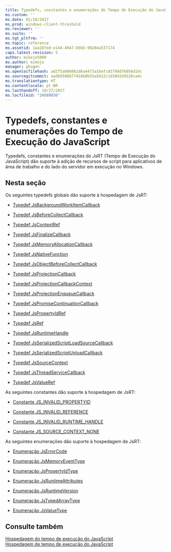 ```yaml
---
title: Typedefs, constantes e enumerações do Tempo de Execução do JavaScript | Microsoft Docs
ms.custom: ''
ms.date: 01/18/2017
ms.prod: windows-client-threshold
ms.reviewer: ''
ms.suite: ''
ms.tgt_pltfrm: ''
ms.topic: reference
ms.assetid: 1aa107ed-e144-4947-b5bb-90284a537174
caps.latest.revision: 5
author: mikejo5000
ms.author: mikejo
manager: ghogen
ms.openlocfilehash: ad2f5a086062d6a4473a1befc83790d76056d19c
ms.sourcegitcommit: aadb9588877418b8b55a5612c1d3842d4520ca4c
ms.translationtype: HT
ms.contentlocale: pt-BR
ms.lasthandoff: 10/27/2017
ms.locfileid: "24569036"
---
```

# <a name="javascript-runtime-typedefs-constants-and-enumerations"></a>Typedefs, constantes e enumerações do Tempo de Execução do JavaScript
Typedefs, constantes e enumerações do JsRT (Tempo de Execução do JavaScript) dão suporte à adição de recursos de script para aplicativos de área de trabalho e do lado do servidor em execução no Windows.  
  
## <a name="in-this-section"></a>Nesta seção  
 Os seguintes typedefs globais dão suporte à hospedagem de JsRT:  
  
-   [Typedef JsBackgroundWorkItemCallback](../chakra-hosting/jsbackgroundworkitemcallback-typedef.md)  
  
-   [Typedef JsBeforeCollectCallback](../chakra-hosting/jsbeforecollectcallback-typedef.md)  
  
-   [Typedef JsContextRef](../chakra-hosting/jscontextref-typedef.md)  
  
-   [Typedef JsFinalizeCallback](../chakra-hosting/jsfinalizecallback-typedef.md)  
  
-   [Typedef JsMemoryAllocationCallback](../chakra-hosting/jsmemoryallocationcallback-typedef.md)  
  
-   [Typedef JsNativeFunction](../chakra-hosting/jsnativefunction-typedef.md)  
  
-   [Typedef JsObjectBeforeCollectCallback](../chakra-hosting/jsobjectbeforecollectcallback-typedef.md)  
  
-   [Typedef JsProjectionCallback](../chakra-hosting/jsprojectioncallback-typedef.md)  
  
-   [Typedef JsProjectionCallbackContext](../chakra-hosting/jsprojectioncallbackcontext-typedef.md)  
  
-   [Typedef JsProjectionEnqueueCallback](../chakra-hosting/jsprojectionenqueuecallback-typedef.md)  
  
-   [Typedef JsPromiseContinuationCallback](../chakra-hosting/jspromisecontinuationcallback-typedef.md)  
  
-   [Typedef JsPropertyIdRef](../chakra-hosting/jspropertyidref-typedef.md)  
  
-   [Typedef JsRef](../chakra-hosting/jsref-typedef.md)  
  
-   [Typedef JsRuntimeHandle](../chakra-hosting/jsruntimehandle-typedef.md)  
  
-   [Typedef JsSerializedScriptLoadSourceCallback](../chakra-hosting/jsserializedscriptloadsourcecallback-typedef.md)  
  
-   [Typedef JsSerializedScriptUnloadCallback](../chakra-hosting/jsserializedscriptunloadcallback-typedef.md)  
  
-   [Typedef JsSourceContext](../chakra-hosting/jssourcecontext-typedef.md)  
  
-   [Typedef JsThreadServiceCallback](../chakra-hosting/jsthreadservicecallback-typedef.md)  
  
-   [Typedef JsValueRef](../chakra-hosting/jsvalueref-typedef.md)  
  
 As seguintes constantes dão suporte à hospedagem de JsRT:  
  
-   [Constante JS_INVALID_PROPERTYID](../chakra-hosting/js-invalid-propertyid-constant.md)  
  
-   [Constante JS_INVALID_REFERENCE](../chakra-hosting/js-invalid-reference-constant.md)  
  
-   [Constante JS_INVALID_RUNTIME_HANDLE](../chakra-hosting/js-invalid-runtime-handle-constant.md)  
  
-   [Constante JS_SOURCE_CONTEXT_NONE](../chakra-hosting/js-source-context-none-constant.md)  
  
 As seguintes enumerações dão suporte à hospedagem de JsRT:  
  
-   [Enumeração JsErrorCode](../chakra-hosting/jserrorcode-enumeration.md)  
  
-   [Enumeração JsMemoryEventType](../chakra-hosting/jsmemoryeventtype-enumeration.md)  
  
-   [Enumeração JsPropertyIdType](../chakra-hosting/jspropertyidtype-enumeration.md)  
  
-   [Enumeração JsRuntimeAttributes](../chakra-hosting/jsruntimeattributes-enumeration.md)  
  
-   [Enumeração JsRuntimeVersion](../chakra-hosting/jsruntimeversion-enumeration.md)  
  
-   [Enumeração JsTypedArrayType](../chakra-hosting/jstypedarraytype-enumeration.md)  
  
-   [Enumeração JsValueType](../chakra-hosting/jsvaluetype-enumeration.md)  
  
## <a name="see-also"></a>Consulte também  
 [Hospedagem do tempo de execução do JavaScript](../chakra-hosting/hosting-the-javascript-runtime.md)   
 [Hospedagem de tempo de execução do JavaScript](../chakra-hosting/javascript-runtime-hosting.md)